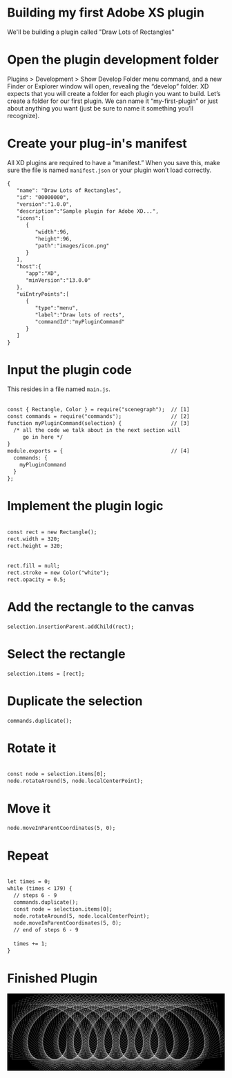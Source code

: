 # Building my first Adobe XS plugin 

We'll be building a plugin called "Draw Lots of Rectangles"

# Open the plugin development folder 
Plugins > Development > Show Develop Folder menu command, and a new Finder or Explorer window will open, revealing the “develop” folder.  XD expects that you will create a folder for each plugin you want to build. Let’s create a folder for our first plugin. We can name it “my-first-plugin” or just about anything you want (just be sure to name it something you’ll recognize).

# Create your plug-in's manifest 
All XD plugins are required to have a “manifest.” When you save this, make sure the file is named `manifest.json` or your plugin won’t load correctly.

```
{
   "name": "Draw Lots of Rectangles",
   "id": "00000000",
   "version":"1.0.0",
   "description":"Sample plugin for Adobe XD...",
   "icons":[
      {
         "width":96,
         "height":96,
         "path":"images/icon.png"
      }
   ],
   "host":{
      "app":"XD",
      "minVersion":"13.0.0"
   },
   "uiEntryPoints":[
      {
         "type":"menu",
         "label":"Draw lots of rects",
         "commandId":"myPluginCommand"
      }
   ]
}
```
# Input the plugin code
This resides in a file named `main.js`. 

```

const { Rectangle, Color } = require("scenegraph");  // [1]
const commands = require("commands");                // [2]
function myPluginCommand(selection) {                // [3]
  /* all the code we talk about in the next section will 
     go in here */
}
module.exports = {                                   // [4]
  commands: {
    myPluginCommand
  }
};
```

# Implement the plugin logic

```

const rect = new Rectangle();
rect.width = 320;
rect.height = 320;
```

```

rect.fill = null;
rect.stroke = new Color("white");
rect.opacity = 0.5;
```

# Add the rectangle to the canvas

`selection.insertionParent.addChild(rect);`

# Select the rectangle 

`selection.items = [rect];`

# Duplicate the selection 

`commands.duplicate();`

# Rotate it 

```

const node = selection.items[0]; 
node.rotateAround(5, node.localCenterPoint);
```

# Move it 

`node.moveInParentCoordinates(5, 0);`

# Repeat

```

let times = 0;
while (times < 179) {
  // steps 6 - 9
  commands.duplicate();
  const node = selection.items[0];
  node.rotateAround(5, node.localCenterPoint);
  node.moveInParentCoordinates(5, 0);
  // end of steps 6 - 9
  
  times += 1;
}
```

# Finished Plugin 

![RectanglesPlugin](https://github.com/mattbhenley/Images/blob/master/spirals.png)